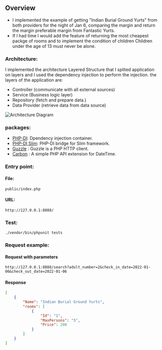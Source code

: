 
## Overview
- I implemented the example of getting "Indian Burial Ground Yurts" from both providers for the night of Jan 6, comparing the margin and return the margin preferable  margin from Fantastic Yurts.
- If I had time I would add the feature of returning the most cheapest packge of rooms and to implement the condition of children Children under the age of 13 must never be alone.
  

### Architecture:
I implemented the architecture Layered Structure that I splited application on layers and I used the dependency injection to perform the injection.
the layers of the application are:
* Controller (communicate with all external sources) 
* Service (Business logic layer)
* Repository (fetch and prepare data.)
* Data Provider (retrieve data from data source)

 ![Architecture Diagram](https://i.postimg.cc/GhmdKg0Z/diagram.png)
  

### packages:

- [PHP-DI](https://php-di.org/): Dpendency injection container.
- [PHP-DI Slim](https://php-di.org/doc/frameworks/slim.html): PHP-DI bridge for Slim framework.
- [Guzzle](https://github.com/guzzle/guzzle) : Guzzle is a PHP HTTP client.
- [Carbon](https://carbon.nesbot.com/) : A simple PHP API extension for DateTime.

### Entry point:
#### File:
``` public/index.php ```
#### URL:
``` http://127.0.0.1:8888/ ```

### Test:
``` ./vendor/bin/phpunit tests ```


### Request example:

#### Request with parameters
``` 
http://127.0.0.1:8888/search?adult_number=2&check_in_date=2022-01-06&check_out_date=2022-01-06

```
#### Response
```JSON 
[
    {
        "Name": "Indian Burial Ground Yurts",
        "rooms": [
            {
                "Id": "1",
                "MaxPersons": "5",
                "Price": 200
            }
        ]
    }
]
```
